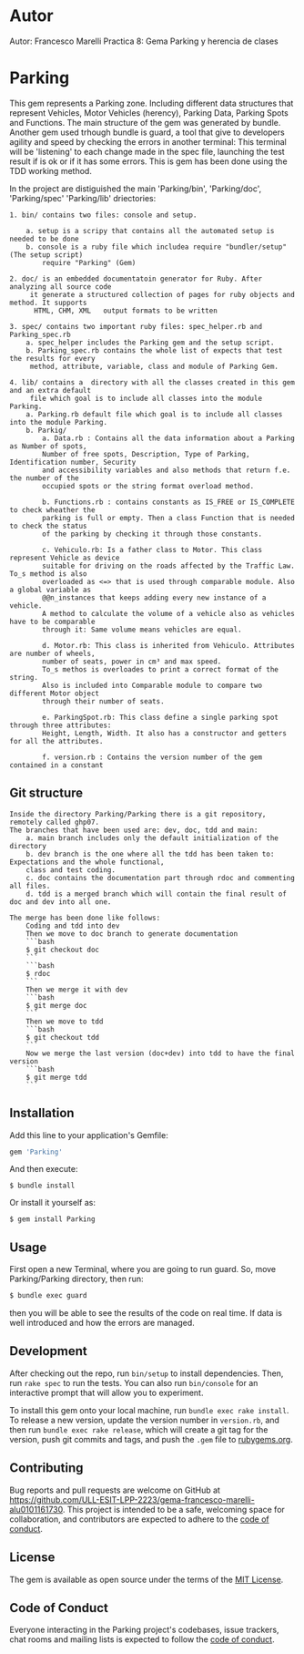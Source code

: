 # Autor
Autor: Francesco Marelli
Practica 8: Gema Parking y herencia de clases

# Parking
This gem represents a Parking zone. Including different data structures that represent Vehicles, Motor Vehicles (herency),  Parking Data, Parking Spots and Functions.
The main structure of the gem was generated by bundle.
Another gem used trhough bundle is guard, a tool that give to developers  agility and speed  by checking the errors in another terminal: This terminal will be 'listening' to each change made in the spec file, launching the test result if is ok or if it has some errors.
This is gem has been done using the TDD working method.

In the project are distiguished the main 'Parking/bin', 'Parking/doc', 'Parking/spec' 'Parking/lib' driectories:

    1. bin/ contains two files: console and setup. 

        a. setup is a scripy that contains all the automated setup is needed to be done 
        b. console is a ruby file which includea require "bundler/setup"  (The setup script) 
            require "Parking" (Gem)

    2. doc/ is an embedded documentatoin generator for Ruby. After analyzing all source code
         it generate a structured collection of pages for ruby objects and method. It supports
          HTML, CHM, XML   output formats to be written

    3. spec/ contains two important ruby files: spec_helper.rb and Parking_spec.rb
        a. spec_helper includes the Parking gem and the setup script.
        b. Parking_spec.rb contains the whole list of expects that test the results for every
         method, attribute, variable, class and module of Parking Gem.
    
    4. lib/ contains a  directory with all the classes created in this gem and an extra default
         file which goal is to include all classes into the module Parking.
        a. Parking.rb default file which goal is to include all classes into the module Parking.
        b. Parkig/
            a. Data.rb : Contains all the data information about a Parking as Number of spots, 
            Number of free spots, Description, Type of Parking, Identification number, Security 
            and accessibility variables and also methods that return f.e. the number of the 
            occupied spots or the string format overload method.

            b. Functions.rb : contains constants as IS_FREE or IS_COMPLETE to check wheather the 
            parking is full or empty. Then a class Function that is needed to check the status 
            of the parking by checking it through those constants.

            c. Vehiculo.rb: Is a father class to Motor. This class represent Vehicle as device 
            suitable for driving on the roads affected by the Traffic Law. To_s method is also 
            overloaded as <=> that is used through comparable module. Also a global variable as
            @@n_instances that keeps adding every new instance of a vehicle.
            A method to calculate the volume of a vehicle also as vehicles have to be comparable
            through it: Same volume means vehicles are equal.

            d. Motor.rb: This class is inherited from Vehiculo. Attributes are number of wheels, 
            number of seats, power in cm³ and max speed.
            To_s methos is overloades to print a correct format of the string.
            Also is included into Comparable module to compare two different Motor object 
            through their number of seats.

            e. ParkingSpot.rb: This class define a single parking spot through three attributes: 
            Height, Length, Width. It also has a constructor and getters for all the attributes.

            f. version.rb : Contains the version number of the gem contained in a constant

## Git structure

    Inside the directory Parking/Parking there is a git repository, remotely called ghp07.
    The branches that have been used are: dev, doc, tdd and main:
        a. main branch includes only the default initialization of the directory
        b. dev branch is the one where all the tdd has been taken to: Expectations and the whole functional, 
        class and test coding.
        c. doc contains the documentation part through rdoc and commenting all files.
        d. tdd is a merged branch which will contain the final result of doc and dev into all one.

    The merge has been done like follows:
        Coding and tdd into dev
        Then we move to doc branch to generate documentation
        ```bash
        $ git checkout doc
        ```
        ```bash
        $ rdoc 
        ```
        Then we merge it with dev
        ```bash
        $ git merge doc
        ```
        Then we move to tdd
        ```bash
        $ git checkout tdd
        ```
        Now we merge the last version (doc+dev) into tdd to have the final version
        ```bash
        $ git merge tdd
        ```


    

## Installation

Add this line to your application's Gemfile:

```ruby
gem 'Parking'
```

And then execute:

    $ bundle install

Or install it yourself as:

    $ gem install Parking

## Usage

First open a new Terminal, where you are going to run guard. So, move Parking/Parking directory, then run:
```bash
$ bundle exec guard
```


then you will be able to see the results of the code on real time. If data is well introduced and how the errors are managed.


## Development

After checking out the repo, run `bin/setup` to install dependencies. Then, run `rake spec` to run the tests. You can also run `bin/console` for an interactive prompt that will allow you to experiment.

To install this gem onto your local machine, run `bundle exec rake install`. To release a new version, update the version number in `version.rb`, and then run `bundle exec rake release`, which will create a git tag for the version, push git commits and tags, and push the `.gem` file to [rubygems.org](https://rubygems.org).

## Contributing

Bug reports and pull requests are welcome on GitHub at https://github.com/ULL-ESIT-LPP-2223/gema-francesco-marelli-alu0101161730. This project is intended to be a safe, welcoming space for collaboration, and contributors are expected to adhere to the [code of conduct](https://github.com/ULL-ESIT-LPP-2223/gema-francesco-marelli-alu0101161730/blob/tdd/CODE_OF_CONDUCT.md).


## License

The gem is available as open source under the terms of the [MIT License](https://opensource.org/licenses/MIT).

## Code of Conduct

Everyone interacting in the Parking project's codebases, issue trackers, chat rooms and mailing lists is expected to follow the [code of conduct](https://github.com/ULL-ESIT-LPP-2223/gema-francesco-marelli-alu0101161730/blob/tdd/CODE_OF_CONDUCT.md).
